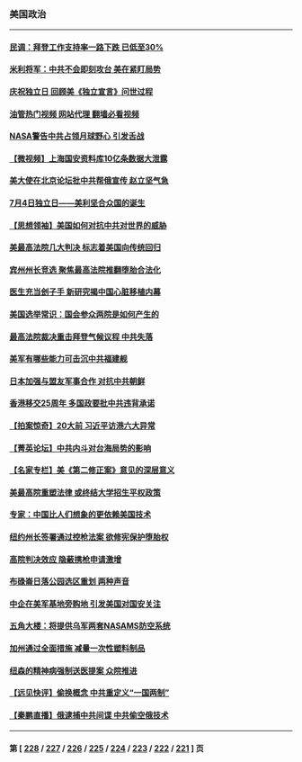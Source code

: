 ### 美国政治
---
#### [民调：拜登工作支持率一路下跌 已低至30%](../../pages/ncid1078159/n13773425.md?07050445) 
#### [米利将军：中共不会即刻攻台 美在紧盯局势](../../pages/ncid1078159/n13773470.md?07050445) 
#### [庆祝独立日 回顾美《独立宣言》问世过程](../../pages/ncid1078159/n13772894.md?07050445) 
#### [油管热门视频 网站代理 翻墙必看视频](http://209.222.30.114:81/youtube.html?07050445)
#### [NASA警告中共占领月球野心 引发舌战](../../pages/ncid1078159/n13773445.md?07050445) 
#### [【微视频】上海国安资料库10亿条数据大泄露](../../pages/ncid1078159/n13772852.md?07050445) 
#### [美大使在北京论坛批中共帮俄宣传 赵立坚气急](../../pages/ncid1078159/n13773309.md?07050445) 
#### [7月4日独立日——美利坚合众国的诞生](../../pages/ncid1078159/n13772785.md?07050445) 
#### [【思想领袖】美国如何对抗中共对世界的威胁](../../pages/ncid1078159/n13751729.md?07050445) 
#### [美最高法院几大判决 标志着美国向传统回归](../../pages/ncid1078159/n13770968.md?07050445) 
#### [宾州州长竞选 聚焦最高法院推翻堕胎合法化](../../pages/ncid1078159/n13772716.md?07050445) 
#### [医生充当刽子手 新研究揭中国心脏移植内幕](../../pages/ncid1078159/n13772291.md?07050445) 
#### [美国选举常识：国会参众两院是如何产生的](../../pages/ncid1078159/n13771568.md?07050445) 
#### [最高法院裁决重击拜登气候议程 中共失落](../../pages/ncid1078159/n13772409.md?07050445) 
#### [美军有哪些能力可击沉中共福建舰](../../pages/ncid1078159/n13768157.md?07050445) 
#### [日本加强与盟友军事合作 对抗中共朝鲜](../../pages/ncid1078159/n13772459.md?07050445) 
#### [香港移交25周年 多国政要批中共违背承诺](../../pages/ncid1078159/n13772424.md?07050445) 
#### [【拍案惊奇】20大前 习近平访港六大异常](../../pages/ncid1078159/n13772346.md?07050445) 
#### [【菁英论坛】中共内斗对台海局势的影响](../../pages/ncid1078159/n13772350.md?07050445) 
#### [【名家专栏】美《第二修正案》意见的深层意义](../../pages/ncid1078159/n13772162.md?07050445) 
#### [美最高院重塑法律 或终结大学招生平权政策](../../pages/ncid1078159/n13771805.md?07050445) 
#### [专家：中国比人们想象的更依赖美国技术](../../pages/ncid1078159/n13771906.md?07050445) 
#### [纽约州长签署通过控枪法案 欲修宪保护堕胎权](../../pages/ncid1078159/n13771947.md?07050445) 
#### [高院判决效应 隐蔽携枪申请激增](../../pages/ncid1078159/n13771953.md?07050445) 
#### [布碌崙日落公园选区重划 两种声音](../../pages/ncid1078159/n13771925.md?07050445) 
#### [中企在美军基地旁购地 引发美国对国安关注](../../pages/ncid1078159/n13771735.md?07050445) 
#### [五角大楼：将提供乌军两套NASAMS防空系统](../../pages/ncid1078159/n13771835.md?07050445) 
#### [加州通过全面措施 减量一次性塑料制品](../../pages/ncid1078159/n13771767.md?07050445) 
#### [纽森的精神病强制送医提案 众院推进](../../pages/ncid1078159/n13771741.md?07050445) 
#### [【远见快评】偷换概念 中共重定义“一国两制”](../../pages/ncid1078159/n13771721.md?07050445) 
#### [【秦鹏直播】俄逮捕中共间谍 中共偷空俄技术](../../pages/ncid1078159/n13771492.md?07050445) 

---
#### 第 [ [228](./228.md?07050445) / [227](./227.md?07050445) / [226](./226.md?07050445) / [225](./225.md?07050445) / [224](./224.md?07050445) / [223](./223.md?07050445) / [222](./222.md?07050445) / [221](./221.md?07050445) ] 页
